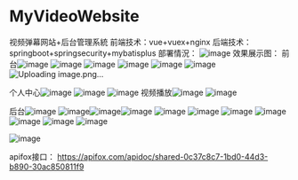 # MyVideoWebsite
视频弹幕网站+后台管理系統
前端技术：vue+vuex+nginx
后端技术：springboot+springsecurity+mybatisplus
部署情況：
![image](https://github.com/hh404358/MyVideoWebsite/assets/122706641/edba1aad-758e-4c11-b8f2-0e15660af16a)
效果展示图：
前台![image](https://github.com/hh404358/MyVideoWebsite/assets/122706641/143d4685-48ad-478b-9c6e-a1f82eedf725)
![image](https://github.com/hh404358/MyVideoWebsite/assets/122706641/8c3c730d-36d3-45fd-a2e0-14ee2856e5c1)
![image](https://github.com/hh404358/MyVideoWebsite/assets/122706641/e3c7034c-55cd-4ce9-b8cf-5ec1fdb23b20)
![image](https://github.com/hh404358/MyVideoWebsite/assets/122706641/82fcd7f0-b042-47de-a1f0-678446fd490e)
![image](https://github.com/hh404358/MyVideoWebsite/assets/122706641/e57fa690-de64-4df4-9e48-9fd4c8221716)
![image](https://github.com/hh404358/MyVideoWebsite/assets/122706641/d7eb2407-a790-4dc9-b3e7-4c7c1aec45d7)
![Uploading image.png…]()

个人中心![image](https://github.com/hh404358/MyVideoWebsite/assets/122706641/cc6e319a-4e77-4c9e-8cb1-07935966f591)
![image](https://github.com/hh404358/MyVideoWebsite/assets/122706641/36e2e83f-3877-495d-94f8-8a6aede8e61e)
![image](https://github.com/hh404358/MyVideoWebsite/assets/122706641/43371497-c561-4731-97f4-b62c55189d34)
视频播放![image](https://github.com/hh404358/MyVideoWebsite/assets/122706641/7b06dcde-d25c-400e-8deb-85e02191733a)
![image](https://github.com/hh404358/MyVideoWebsite/assets/122706641/4f35879d-804c-487d-b971-134cf0c0b658)

后台![image](https://github.com/hh404358/MyVideoWebsite/assets/122706641/c7035f82-f6c4-4eb6-8681-8b364f7b18f9)
![image](https://github.com/hh404358/MyVideoWebsite/assets/122706641/1e27f59f-6c86-459f-b6a5-96bd726687a2)![image](https://github.com/hh404358/MyVideoWebsite/assets/122706641/859ddad6-6b6f-4cf5-979d-74450a5c48a4)![image](https://github.com/hh404358/MyVideoWebsite/assets/122706641/17903bb4-98ae-4200-9d4b-b178c7d27c75)
![image](https://github.com/hh404358/MyVideoWebsite/assets/122706641/2490df63-878e-45eb-887b-6119a7da1b5f)
![image](https://github.com/hh404358/MyVideoWebsite/assets/122706641/201dd3c3-d287-4911-9035-f12917c656a4)
![image](https://github.com/hh404358/MyVideoWebsite/assets/122706641/a41e4870-115f-4081-a241-487fd3db8ae5)
![image](https://github.com/hh404358/MyVideoWebsite/assets/122706641/db6aebed-26d0-408b-97e9-1bf1845be0ae)
![image](https://github.com/hh404358/MyVideoWebsite/assets/122706641/fc14f1f4-0ebc-4970-ac53-b07e6073b4f8)
![image](https://github.com/hh404358/MyVideoWebsite/assets/122706641/edb880e0-328b-4b11-8da7-a66c4559acdc)
![image](https://github.com/hh404358/MyVideoWebsite/assets/122706641/cc466bd4-c96b-4be7-90f2-5be78701ff7d)

![image](https://github.com/hh404358/MyVideoWebsite/assets/122706641/8fc2641b-a71f-433d-8b85-92a6e7ea4630)


apifox接口：
https://apifox.com/apidoc/shared-0c37c8c7-1bd0-44d3-b890-30ac850811f9


